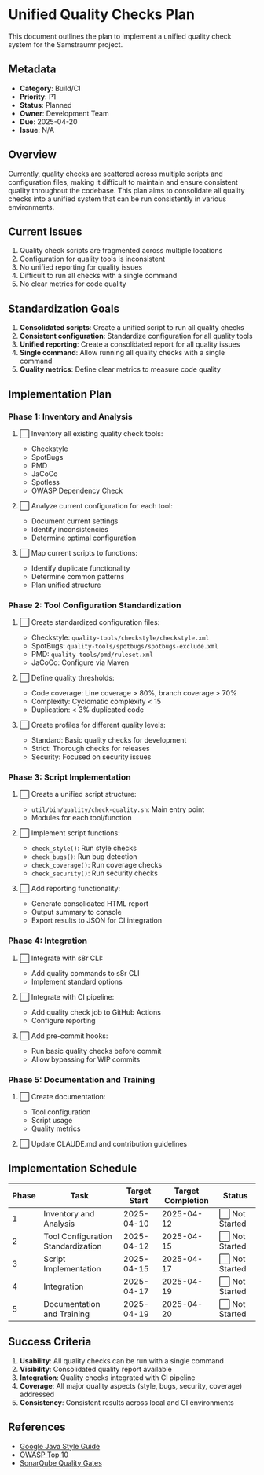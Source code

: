 # Unified Quality Checks Plan

This document outlines the plan to implement a unified quality check system for the Samstraumr project.

## Metadata

- **Category**: Build/CI
- **Priority**: P1
- **Status**: Planned
- **Owner**: Development Team
- **Due**: 2025-04-20
- **Issue**: N/A

## Overview

Currently, quality checks are scattered across multiple scripts and configuration files, making it difficult to maintain and ensure consistent quality throughout the codebase. This plan aims to consolidate all quality checks into a unified system that can be run consistently in various environments.

## Current Issues

1. Quality check scripts are fragmented across multiple locations
2. Configuration for quality tools is inconsistent
3. No unified reporting for quality issues
4. Difficult to run all checks with a single command
5. No clear metrics for code quality

## Standardization Goals

1. **Consolidated scripts**: Create a unified script to run all quality checks
2. **Consistent configuration**: Standardize configuration for all quality tools
3. **Unified reporting**: Create a consolidated report for all quality issues
4. **Single command**: Allow running all quality checks with a single command
5. **Quality metrics**: Define clear metrics to measure code quality

## Implementation Plan

### Phase 1: Inventory and Analysis

1. ⬜ Inventory all existing quality check tools:
   - Checkstyle
   - SpotBugs
   - PMD
   - JaCoCo
   - Spotless
   - OWASP Dependency Check

2. ⬜ Analyze current configuration for each tool:
   - Document current settings
   - Identify inconsistencies
   - Determine optimal configuration

3. ⬜ Map current scripts to functions:
   - Identify duplicate functionality
   - Determine common patterns
   - Plan unified structure

### Phase 2: Tool Configuration Standardization

1. ⬜ Create standardized configuration files:
   - Checkstyle: `quality-tools/checkstyle/checkstyle.xml`
   - SpotBugs: `quality-tools/spotbugs/spotbugs-exclude.xml`
   - PMD: `quality-tools/pmd/ruleset.xml`
   - JaCoCo: Configure via Maven

2. ⬜ Define quality thresholds:
   - Code coverage: Line coverage > 80%, branch coverage > 70%
   - Complexity: Cyclomatic complexity < 15
   - Duplication: < 3% duplicated code

3. ⬜ Create profiles for different quality levels:
   - Standard: Basic quality checks for development
   - Strict: Thorough checks for releases
   - Security: Focused on security issues

### Phase 3: Script Implementation

1. ⬜ Create a unified script structure:
   - `util/bin/quality/check-quality.sh`: Main entry point
   - Modules for each tool/function

2. ⬜ Implement script functions:
   - `check_style()`: Run style checks
   - `check_bugs()`: Run bug detection
   - `check_coverage()`: Run coverage checks
   - `check_security()`: Run security checks

3. ⬜ Add reporting functionality:
   - Generate consolidated HTML report
   - Output summary to console
   - Export results to JSON for CI integration

### Phase 4: Integration

1. ⬜ Integrate with s8r CLI:
   - Add quality commands to s8r CLI
   - Implement standard options

2. ⬜ Integrate with CI pipeline:
   - Add quality check job to GitHub Actions
   - Configure reporting

3. ⬜ Add pre-commit hooks:
   - Run basic quality checks before commit
   - Allow bypassing for WIP commits

### Phase 5: Documentation and Training

1. ⬜ Create documentation:
   - Tool configuration
   - Script usage
   - Quality metrics

2. ⬜ Update CLAUDE.md and contribution guidelines

## Implementation Schedule

| Phase | Task | Target Start | Target Completion | Status |
|-------|------|--------------|-------------------|--------|
| 1 | Inventory and Analysis | 2025-04-10 | 2025-04-12 | ⬜ Not Started |
| 2 | Tool Configuration Standardization | 2025-04-12 | 2025-04-15 | ⬜ Not Started |
| 3 | Script Implementation | 2025-04-15 | 2025-04-17 | ⬜ Not Started |
| 4 | Integration | 2025-04-17 | 2025-04-19 | ⬜ Not Started |
| 5 | Documentation and Training | 2025-04-19 | 2025-04-20 | ⬜ Not Started |

## Success Criteria

1. **Usability**: All quality checks can be run with a single command
2. **Visibility**: Consolidated quality report available
3. **Integration**: Quality checks integrated with CI pipeline
4. **Coverage**: All major quality aspects (style, bugs, security, coverage) addressed
5. **Consistency**: Consistent results across local and CI environments

## References

- [Google Java Style Guide](https://google.github.io/styleguide/javaguide.html)
- [OWASP Top 10](https://owasp.org/www-project-top-ten/)
- [SonarQube Quality Gates](https://docs.sonarqube.org/latest/user-guide/quality-gates/)